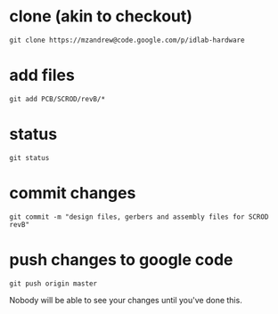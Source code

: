 # clone (akin to checkout) #

`git clone https://mzandrew@code.google.com/p/idlab-hardware`

# add files #

`git add PCB/SCROD/revB/*`

# status #

`git status`

# commit changes #

`git commit -m "design files, gerbers and assembly files for SCROD revB"`

# push changes to google code #

`git push origin master`

Nobody will be able to see your changes until you've done this.